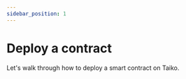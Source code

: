```yaml
---
sidebar_position: 1
---
```


# Deploy a contract

Let's walk through how to deploy a smart contract on Taiko.
